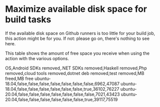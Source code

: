 # Maximize available disk space for build tasks

If the available disk space on Github runners is too little for your build job, this action might be for you.
If not: please go on, there's nothing to see here.

This table shows the amount of free space you receive when using the action with the various options.

OS,Android SDKs removed,.NET SDKs removed,Haskell removed,Php removed,cloud tools removed,dotnet deb removed,test removed,MB freed,MB free
ubuntu-18.04,false,false,false,false,false,false,false,6962,47087
ubuntu-18.04,false,false,false,false,false,false,true,36102,76227
ubuntu-20.04,false,false,false,false,false,false,false,7021,43423
ubuntu-20.04,false,false,false,false,false,false,true,39117,75519
